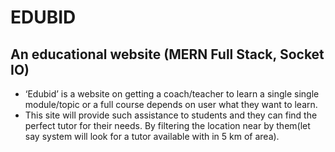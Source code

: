 # EDUBID
## An educational website (MERN Full Stack, Socket IO)
-	‘Edubid’ is a website on getting a coach/teacher to learn a single single module/topic or a full course depends on user what they want to learn.
-	This site will provide such assistance to students and they can find the perfect tutor for their needs. By filtering the location near by  them(let say system will look for a tutor available with in 5 km of area).

